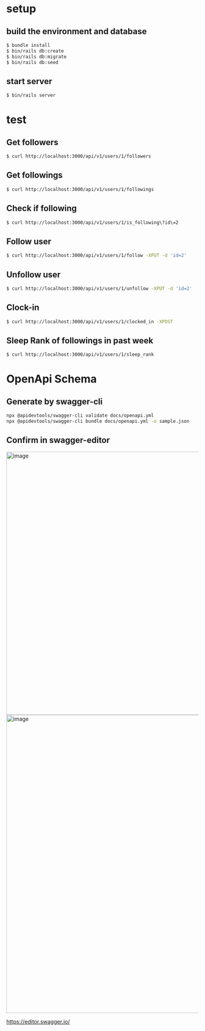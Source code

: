 # setup

## build the environment and database

```sh
$ bundle install
$ bin/rails db:create
$ bin/rails db:migrate
$ bin/rails db:seed
```

## start server

```sh
$ bin/rails server
```

# test

## Get followers

```sh
$ curl http://localhost:3000/api/v1/users/1/followers
```

## Get followings

```sh
$ curl http://localhost:3000/api/v1/users/1/followings
```

## Check if following

```sh
$ curl http://localhost:3000/api/v1/users/1/is_following\?id\=2
```

## Follow user

```sh
$ curl http://localhost:3000/api/v1/users/1/follow -XPUT -d 'id=2'
```

## Unfollow user

```sh
$ curl http://localhost:3000/api/v1/users/1/unfollow -XPUT -d 'id=2'
```

## Clock-in

```sh
$ curl http://localhost:3000/api/v1/users/1/clocked_in -XPOST
```

## Sleep Rank of followings in past week

```sh
$ curl http://localhost:3000/api/v1/users/1/sleep_rank
```

# OpenApi Schema

## Generate by swagger-cli

```sh
npx @apidevtools/swagger-cli validate docs/openapi.yml
npx @apidevtools/swagger-cli bundle docs/openapi.yml -o sample.json
```

## Confirm in swagger-editor

<img width="690" alt="image" src="https://user-images.githubusercontent.com/7455902/209760742-e1fbcb10-226e-40dc-8b4b-0dd5d18bc02a.png">
<img width="782" alt="image" src="https://user-images.githubusercontent.com/7455902/209760766-99f36ba4-5c2e-4025-9dea-288c6de30557.png">

https://editor.swagger.io/
